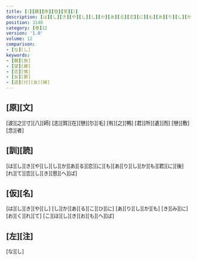 ```yaml
---
title: [（][羇][旅][發][思][）]
description: [は][し][き][や][し][し][か][あ][る][恋][に][も][あ][り][し][か][も][君][に][後][れ][て][恋][し][き][思][へ][ば]
position: 3140
category: [巻]12
version: '1.0'
volume: 12
comparison:
- [な][し]
keywords:
- [羈][旅]
- [望][郷]
- [恋][情]
- [女][歌]
- [遊][行][女][婦]
---
```


## [原][文]

[波][之][寸][八][師] [志][賀][在][戀][尓][毛] [有][之][鴨] [君][所][遺][而] [戀][敷][念][者]

## [訓][読]

[は][し][き][や][し][し][か][あ][る][恋][に][も][あ][り][し][か][も][君][に][後][れ][て][恋][し][き][思][へ][ば]

## [仮][名]

[は][し][き][や][し] [し][か][あ][る][こ][ひ][に] [あ][り][し][か][も] [き][み][に][お][く][れ][て] [こ][ほ][し][き][お][も][へ][ば]

## [左][注]

[な][し]

